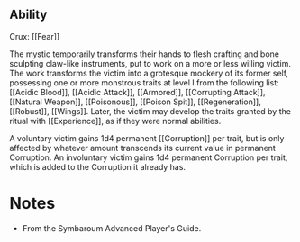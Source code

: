 ## Ability
Crux: [[Fear]]

The mystic temporarily transforms their hands to flesh crafting and bone sculpting claw-like instruments, put to work on a more or less willing victim. The work transforms the victim into a grotesque mockery of its former self, possessing one or more monstrous traits at level I from the following list: [[Acidic Blood]], [[Acidic Attack]], [[Armored]], [[Corrupting Attack]], [[Natural Weapon]], [[Poisonous]], [[Poison Spit]], [[Regeneration]], [[Robust]], [[Wings]]. Later, the victim may develop the traits granted by the ritual with [[Experience]], as if they were normal abilities.

A voluntary victim gains 1d4 permanent [[Corruption]] per trait, but is only affected by whatever amount transcends its current value in permanent Corruption. An involuntary victim gains 1d4 permanent Corruption per trait, which is added to the Corruption it already has.
# Notes
* From the Symbaroum Advanced Player's Guide.
